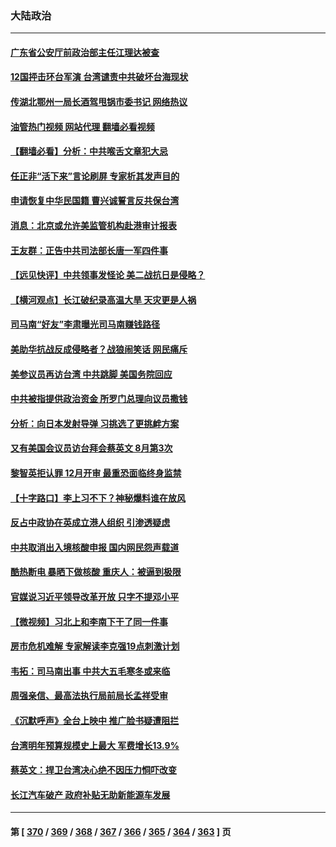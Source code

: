 ### 大陆政治
---
#### [广东省公安厅前政治部主任江理达被查](../../pages/ncid277/n13810517.md?08261645) 
#### [12国抨击环台军演 台湾谴责中共破坏台海现状](../../pages/ncid277/n13810397.md?08261645) 
#### [传湖北鄂州一局长酒驾甩锅市委书记 网络热议](../../pages/ncid277/n13810409.md?08261645) 
#### [油管热门视频 网站代理 翻墙必看视频](http://209.222.30.114:81/youtube.html?08261645)
#### [【翻墙必看】分析：中共喉舌文章犯大忌](../../pages/ncid277/n13810445.md?08261645) 
#### [任正非“活下来”言论刷屏 专家析其发声目的](../../pages/ncid277/n13810403.md?08261645) 
#### [申请恢复中华民国籍 曹兴诚誓言反共保台湾](../../pages/ncid277/n13810344.md?08261645) 
#### [消息：北京或允许美监管机构赴港审计报表](../../pages/ncid277/n13810238.md?08261645) 
#### [王友群：正告中共司法部长唐一军四件事](../../pages/ncid277/n13810266.md?08261645) 
#### [【远见快评】中共领事发怪论 美二战抗日是侵略？](../../pages/ncid277/n13810307.md?08261645) 
#### [【横河观点】长江破纪录高温大旱 天灾更是人祸](../../pages/ncid277/n13810280.md?08261645) 
#### [司马南“好友”李肃曝光司马南赚钱路径](../../pages/ncid277/n13810232.md?08261645) 
#### [美助华抗战反成侵略者？战狼闹笑话 网民痛斥](../../pages/ncid277/n13810107.md?08261645) 
#### [美参议员再访台湾 中共跳脚 美国务院回应](../../pages/ncid277/n13810196.md?08261645) 
#### [中共被指提供政治资金 所罗门总理向议员撒钱](../../pages/ncid277/n13810139.md?08261645) 
#### [分析：向日本发射导弹 习挑选了更挑衅方案](../../pages/ncid277/n13809384.md?08261645) 
#### [又有美国会议员访台拜会蔡英文 8月第3次](../../pages/ncid277/n13810061.md?08261645) 
#### [黎智英拒认罪 12月开审 最重恐面临终身监禁](../../pages/ncid277/n13810175.md?08261645) 
#### [【十字路口】李上习不下？神秘爆料谁在放风](../../pages/ncid277/n13809946.md?08261645) 
#### [反占中政协在英成立港人组织 引渗透疑虑](../../pages/ncid277/n13810150.md?08261645) 
#### [中共取消出入境核酸申报 国内网民怨声载道](../../pages/ncid277/n13810120.md?08261645) 
#### [酷热断电 暴晒下做核酸 重庆人：被逼到极限](../../pages/ncid277/n13810046.md?08261645) 
#### [官媒说习近平领导改革开放 只字不提邓小平](../../pages/ncid277/n13810026.md?08261645) 
#### [【微视频】习北上和李南下干了同一件事](../../pages/ncid277/n13809886.md?08261645) 
#### [房市危机难解 专家解读李克强19点刺激计划](../../pages/ncid277/n13809893.md?08261645) 
#### [韦拓：司马南出事 中共大五毛寒冬或来临](../../pages/ncid277/n13809452.md?08261645) 
#### [周强亲信、最高法执行局前局长孟祥受审](../../pages/ncid277/n13809767.md?08261645) 
#### [《沉默呼声》全台上映中 推广脸书疑遭阻拦](../../pages/ncid277/n13809791.md?08261645) 
#### [台湾明年预算规模史上最大 军费增长13.9%](../../pages/ncid277/n13809709.md?08261645) 
#### [蔡英文：捍卫台湾决心绝不因压力恫吓改变](../../pages/ncid277/n13809665.md?08261645) 
#### [长江汽车破产 政府补贴无助新能源车发展](../../pages/ncid277/n13809649.md?08261645) 

---
#### 第 [ [370](./370.md?08261645) / [369](./369.md?08261645) / [368](./368.md?08261645) / [367](./367.md?08261645) / [366](./366.md?08261645) / [365](./365.md?08261645) / [364](./364.md?08261645) / [363](./363.md?08261645) ] 页
